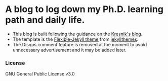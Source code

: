 # A blog to log down my Ph.D. learning path and daily life.
* This blog is built following the guidance on the [Kresnik's blog](http://kresnik.wang/works/tech/2015/06/07/在github-pages网站下用jekyll制作博客教程.html).
* The template is the [Flexible-Jekyll theme](http://jekyllthemes.org/themes/flexible-jekyll/) from [jekyllthemes](http://jekyllthemes.org).
* The Disqus comment feature is removed at the moment to avoid unnecessary advertisement and it may be added later.

### License
GNU General Public License v3.0
